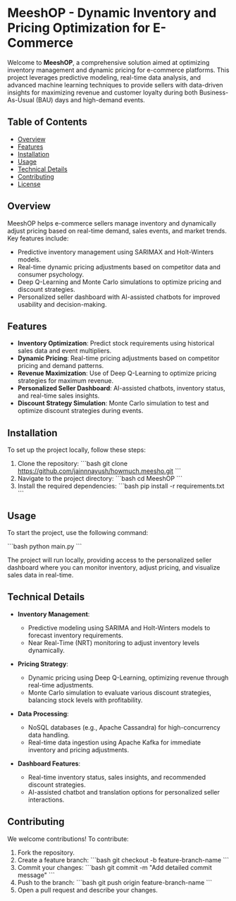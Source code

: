 
# MeeshOP - Dynamic Inventory and Pricing Optimization for E-Commerce

Welcome to **MeeshOP**, a comprehensive solution aimed at optimizing inventory management and dynamic pricing for e-commerce platforms. This project leverages predictive modeling, real-time data analysis, and advanced machine learning techniques to provide sellers with data-driven insights for maximizing revenue and customer loyalty during both Business-As-Usual (BAU) days and high-demand events.

## Table of Contents
- [Overview](#overview)
- [Features](#features)
- [Installation](#installation)
- [Usage](#usage)
- [Technical Details](#technical-details)
- [Contributing](#contributing)
- [License](#license)

## Overview

MeeshOP helps e-commerce sellers manage inventory and dynamically adjust pricing based on real-time demand, sales events, and market trends. Key features include:
- Predictive inventory management using SARIMAX and Holt-Winters models.
- Real-time dynamic pricing adjustments based on competitor data and consumer psychology.
- Deep Q-Learning and Monte Carlo simulations to optimize pricing and discount strategies.
- Personalized seller dashboard with AI-assisted chatbots for improved usability and decision-making.

## Features
- **Inventory Optimization**: Predict stock requirements using historical sales data and event multipliers.
- **Dynamic Pricing**: Real-time pricing adjustments based on competitor pricing and demand patterns.
- **Revenue Maximization**: Use of Deep Q-Learning to optimize pricing strategies for maximum revenue.
- **Personalized Seller Dashboard**: AI-assisted chatbots, inventory status, and real-time sales insights.
- **Discount Strategy Simulation**: Monte Carlo simulation to test and optimize discount strategies during events.

## Installation

To set up the project locally, follow these steps:

1. Clone the repository:
    \`\`\`bash
    git clone https://github.com/jainnnayush/howmuch.meesho.git
    \`\`\`
2. Navigate to the project directory:
    \`\`\`bash
    cd MeeshOP
    \`\`\`
3. Install the required dependencies:
    \`\`\`bash
    pip install -r requirements.txt
    \`\`\`

## Usage

To start the project, use the following command:

\`\`\`bash
python main.py
\`\`\`

The project will run locally, providing access to the personalized seller dashboard where you can monitor inventory, adjust pricing, and visualize sales data in real-time.

## Technical Details

- **Inventory Management**: 
  - Predictive modeling using SARIMA and Holt-Winters models to forecast inventory requirements.
  - Near Real-Time (NRT) monitoring to adjust inventory levels dynamically.
  
- **Pricing Strategy**:
  - Dynamic pricing using Deep Q-Learning, optimizing revenue through real-time adjustments.
  - Monte Carlo simulation to evaluate various discount strategies, balancing stock levels with profitability.
  
- **Data Processing**:
  - NoSQL databases (e.g., Apache Cassandra) for high-concurrency data handling.
  - Real-time data ingestion using Apache Kafka for immediate inventory and pricing adjustments.

- **Dashboard Features**:
  - Real-time inventory status, sales insights, and recommended discount strategies.
  - AI-assisted chatbot and translation options for personalized seller interactions.

## Contributing

We welcome contributions! To contribute:

1. Fork the repository.
2. Create a feature branch:
    \`\`\`bash
    git checkout -b feature-branch-name
    \`\`\`
3. Commit your changes:
    \`\`\`bash
    git commit -m "Add detailed commit message"
    \`\`\`
4. Push to the branch:
    \`\`\`bash
    git push origin feature-branch-name
    \`\`\`
5. Open a pull request and describe your changes.


